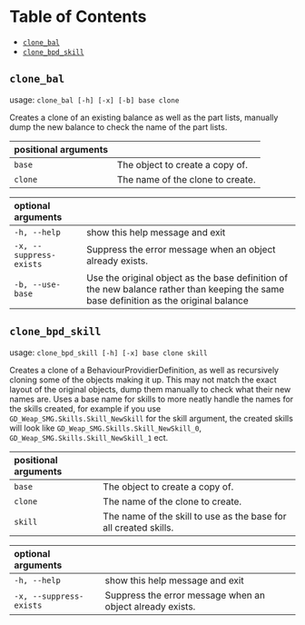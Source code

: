 # Table of Contents
- [`clone_bal`](#clone_bal)
- [`clone_bpd_skill`](#clone_bpd_skill)

## `clone_bal`
usage: `clone_bal [-h] [-x] [-b] base clone`

Creates a clone of an existing balance as well as the part lists, manually dump the new balance to check the name of the part lists.

| positional arguments | |
|:---|:---|
| `base`  | The object to create a copy of. |
| `clone` | The name of the clone to create. |

| optional arguments | |
|:---|:---|
| `-h, --help` | show this help message and exit |
| `-x, --suppress-exists` | Suppress the error message when an object already exists. |
| `-b, --use-base` | Use the original object as the base definition of the new balance rather than keeping the same base definition as the original balance |

## `clone_bpd_skill`
usage: `clone_bpd_skill [-h] [-x] base clone skill`

Creates a clone of a BehaviourProvidierDefinition, as well as recursively cloning some of the
objects making it up. This may not match the exact layout of the original objects, dump them
manually to check what their new names are. Uses a base name for skills to more neatly handle the names for the skills created, for example if you use `GD_Weap_SMG.Skills.Skill_NewSkill` for the skill argument, the created skills will look like `GD_Weap_SMG.Skills.Skill_NewSkill_0`, `GD_Weap_SMG.Skills.Skill_NewSkill_1` ect.

| positional arguments | |
|:---|:---|
| `base`  | The object to create a copy of. |
| `clone` | The name of the clone to create. |
| `skill` | The name of the skill to use as the base for all created skills. |

| optional arguments | |
|:---|:---|
| `-h, --help` | show this help message and exit |
| `-x, --suppress-exists` | Suppress the error message when an object already exists. |